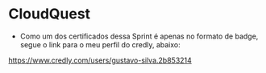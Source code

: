 # CloudQuest

- Como um dos certificados dessa Sprint é apenas no formato de badge, segue o link para o meu perfil do credly, abaixo:

https://www.credly.com/users/gustavo-silva.2b853214